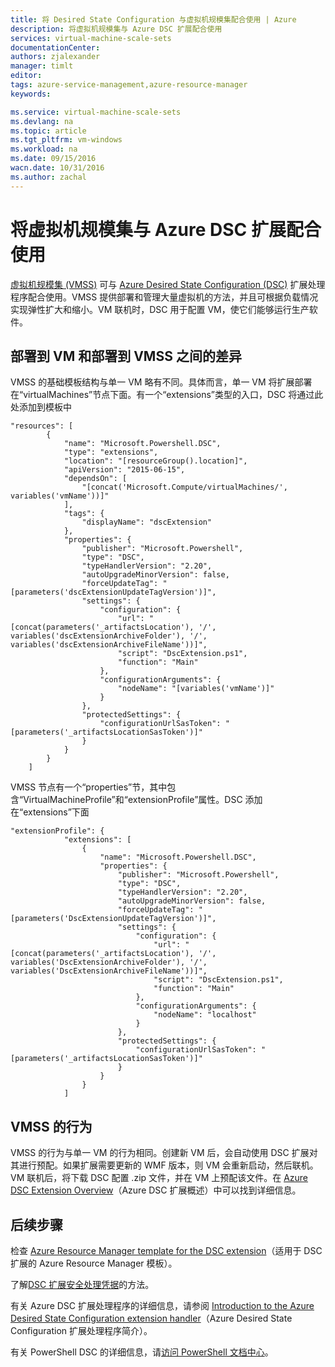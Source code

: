 ```yaml
---
title: 将 Desired State Configuration 与虚拟机规模集配合使用 | Azure
description: 将虚拟机规模集与 Azure DSC 扩展配合使用
services: virtual-machine-scale-sets
documentationCenter: 
authors: zjalexander
manager: timlt
editor: 
tags: azure-service-management,azure-resource-manager
keywords: 

ms.service: virtual-machine-scale-sets
ms.devlang: na
ms.topic: article
ms.tgt_pltfrm: vm-windows
ms.workload: na
ms.date: 09/15/2016
wacn.date: 10/31/2016
ms.author: zachal
---
```


# 将虚拟机规模集与 Azure DSC 扩展配合使用

[虚拟机规模集 (VMSS)](./virtual-machine-scale-sets-overview.md) 可与 [Azure Desired State Configuration (DSC)](../virtual-machines/virtual-machines-windows-extensions-dsc-overview.md) 扩展处理程序配合使用。VMSS 提供部署和管理大量虚拟机的方法，并且可根据负载情况实现弹性扩大和缩小。VM 联机时，DSC 用于配置 VM，使它们能够运行生产软件。

## 部署到 VM 和部署到 VMSS 之间的差异

VMSS 的基础模板结构与单一 VM 略有不同。具体而言，单一 VM 将扩展部署在“virtualMachines”节点下面。有一个“extensions”类型的入口，DSC 将通过此处添加到模板中

    "resources": [
            {
                "name": "Microsoft.Powershell.DSC",
                "type": "extensions",
                "location": "[resourceGroup().location]",
                "apiVersion": "2015-06-15",
                "dependsOn": [
                    "[concat('Microsoft.Compute/virtualMachines/', variables('vmName'))]"
                ],
                "tags": {
                    "displayName": "dscExtension"
                },
                "properties": {
                    "publisher": "Microsoft.Powershell",
                    "type": "DSC",
                    "typeHandlerVersion": "2.20",
                    "autoUpgradeMinorVersion": false,
                    "forceUpdateTag": "[parameters('dscExtensionUpdateTagVersion')]",
                    "settings": {
                        "configuration": {
                            "url": "[concat(parameters('_artifactsLocation'), '/', variables('dscExtensionArchiveFolder'), '/', variables('dscExtensionArchiveFileName'))]",
                            "script": "DscExtension.ps1",
                            "function": "Main"
                        },
                        "configurationArguments": {
                            "nodeName": "[variables('vmName')]"
                        }
                    },
                    "protectedSettings": {
                        "configurationUrlSasToken": "[parameters('_artifactsLocationSasToken')]"
                    }
                }
            }
        ]

VMSS 节点有一个“properties”节，其中包含“VirtualMachineProfile”和“extensionProfile”属性。DSC 添加在“extensions”下面

    "extensionProfile": {
                "extensions": [
                    {
                        "name": "Microsoft.Powershell.DSC",
                        "properties": {
                            "publisher": "Microsoft.Powershell",
                            "type": "DSC",
                            "typeHandlerVersion": "2.20",
                            "autoUpgradeMinorVersion": false,
                            "forceUpdateTag": "[parameters('DscExtensionUpdateTagVersion')]",
                            "settings": {
                                "configuration": {
                                    "url": "[concat(parameters('_artifactsLocation'), '/', variables('DscExtensionArchiveFolder'), '/', variables('DscExtensionArchiveFileName'))]",
                                    "script": "DscExtension.ps1",
                                    "function": "Main"
                                },
                                "configurationArguments": {
                                    "nodeName": "localhost"
                                }
                            },
                            "protectedSettings": {
                                "configurationUrlSasToken": "[parameters('_artifactsLocationSasToken')]"
                            }
                        }
                    }
                ]

## VMSS 的行为

VMSS 的行为与单一 VM 的行为相同。创建新 VM 后，会自动使用 DSC 扩展对其进行预配。如果扩展需要更新的 WMF 版本，则 VM 会重新启动，然后联机。VM 联机后，将下载 DSC 配置 .zip 文件，并在 VM 上预配该文件。在 [Azure DSC Extension Overview](../virtual-machines/virtual-machines-windows-extensions-dsc-overview.md)（Azure DSC 扩展概述）中可以找到详细信息。

## 后续步骤 ##
检查 [Azure Resource Manager template for the DSC extension](../virtual-machines/virtual-machines-windows-extensions-dsc-template.md)（适用于 DSC 扩展的 Azure Resource Manager 模板）。

了解[DSC 扩展安全处理凭据](../virtual-machines/virtual-machines-windows-extensions-dsc-credentials.md)的方法。

有关 Azure DSC 扩展处理程序的详细信息，请参阅 [Introduction to the Azure Desired State Configuration extension handler](../virtual-machines/virtual-machines-windows-extensions-dsc-overview.md)（Azure Desired State Configuration 扩展处理程序简介）。

有关 PowerShell DSC 的详细信息，请[访问 PowerShell 文档中心](https://msdn.microsoft.com/powershell/dsc/overview)。

<!---HONumber=Mooncake_1024_2016-->